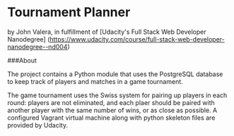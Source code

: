 Tournament Planner
=====================
by John Valera, in fulfillment of [Udacity's Full Stack Web Developer Nanodegree] (https://www.udacity.com/course/full-stack-web-developer-nanodegree--nd004)

###About

The project contains a Python module that uses the PostgreSQL database to keep track of players and matches in a game tournament. 

The game tournament uses the Swiss system for pairing up players in each round: players are not eliminated, and each plaer should be paired with another player with the same number of wins, or as close as possible. A configured Vagrant virtual machine along with python skeleton files are provided by Udacity.
